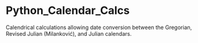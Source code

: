 # Python_Calendar_Calcs
Calendrical calculations allowing date conversion between the Gregorian, Revised Julian (Milanković), and Julian calendars.
